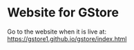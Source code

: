 # Website for GStore
Go to the website when it is live at: https://gstore1.github.io/gstore/index.html
